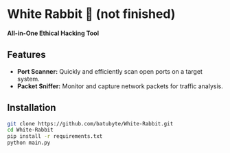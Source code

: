 # White Rabbit 🐇 (not finished)
**All-in-One Ethical Hacking Tool**  

## Features  
- **Port Scanner:** Quickly and efficiently scan open ports on a target system.  
- **Packet Sniffer:** Monitor and capture network packets for traffic analysis.  

## Installation  
```bash
git clone https://github.com/batubyte/White-Rabbit.git
cd White-Rabbit
pip install -r requirements.txt
python main.py
```
